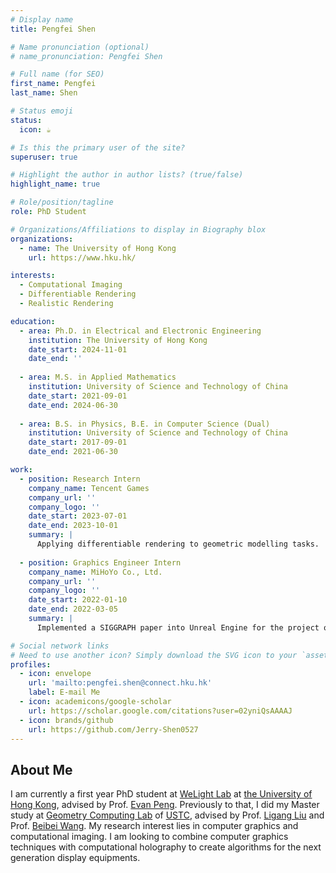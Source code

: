 ```yaml
---
# Display name
title: Pengfei Shen

# Name pronunciation (optional)
# name_pronunciation: Pengfei Shen

# Full name (for SEO)
first_name: Pengfei
last_name: Shen

# Status emoji
status:
  icon: ☕️

# Is this the primary user of the site?
superuser: true

# Highlight the author in author lists? (true/false)
highlight_name: true

# Role/position/tagline
role: PhD Student

# Organizations/Affiliations to display in Biography blox
organizations:
  - name: The University of Hong Kong
    url: https://www.hku.hk/

interests:
  - Computational Imaging
  - Differentiable Rendering
  - Realistic Rendering

education:
  - area: Ph.D. in Electrical and Electronic Engineering
    institution: The University of Hong Kong
    date_start: 2024-11-01
    date_end: ''
    
  - area: M.S. in Applied Mathematics
    institution: University of Science and Technology of China
    date_start: 2021-09-01
    date_end: 2024-06-30
  
  - area: B.S. in Physics, B.E. in Computer Science (Dual)
    institution: University of Science and Technology of China
    date_start: 2017-09-01
    date_end: 2021-06-30

work:
  - position: Research Intern
    company_name: Tencent Games
    company_url: ''
    company_logo: ''
    date_start: 2023-07-01
    date_end: 2023-10-01
    summary: |
      Applying differentiable rendering to geometric modelling tasks.
      
  - position: Graphics Engineer Intern
    company_name: MiHoYo Co., Ltd.
    company_url: ''
    company_logo: ''
    date_start: 2022-01-10
    date_end: 2022-03-05
    summary: |
      Implemented a SIGGRAPH paper into Unreal Engine for the project of N0va Lumi.

# Social network links
# Need to use another icon? Simply download the SVG icon to your `assets/media/icons/` folder.
profiles:
  - icon: envelope
    url: 'mailto:pengfei.shen@connect.hku.hk'
    label: E-mail Me
  - icon: academicons/google-scholar
    url: https://scholar.google.com/citations?user=02yniQsAAAAJ
  - icon: brands/github
    url: https://github.com/Jerry-Shen0527
---
```


## About Me

I am currently a first year PhD student at [WeLight Lab](https://hku.welight.fun/) at [the University of Hong Kong](https://www.hku.hk/), advised by Prof. [Evan Peng](https://www.eee.hku.hk/~evanpeng/). Previously to that, I did my Master study at [Geometry Computing Lab](http://gcl.ustc.edu.cn/) of [USTC](https://www.ustc.edu.cn/), advised by Prof. [Ligang Liu](http://staff.ustc.edu.cn/~lgliu/) and Prof. [Beibei Wang](https://wangningbei.github.io/). My research interest lies in computer graphics and computational imaging. I am looking to combine computer graphics techniques with computational holography to create algorithms for the next generation display equipments.
